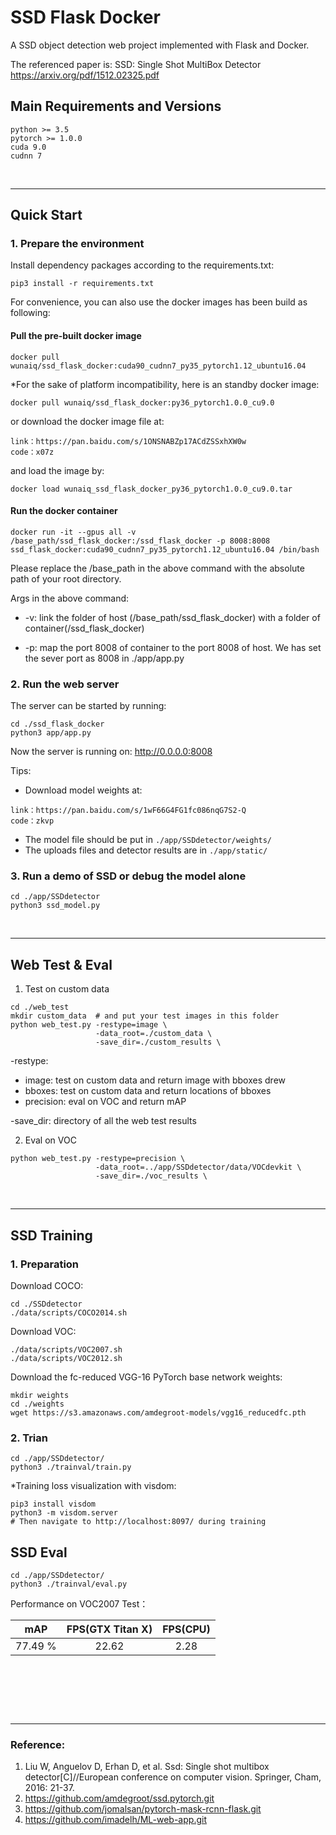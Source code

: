# SSD Flask Docker

A SSD object detection web project implemented with Flask and Docker.

The referenced paper is: SSD: Single Shot MultiBox Detector https://arxiv.org/pdf/1512.02325.pdf


## Main Requirements and Versions

```
python >= 3.5
pytorch >= 1.0.0
cuda 9.0
cudnn 7
```

&nbsp;

---
## Quick Start

### 1. Prepare the environment

Install dependency packages according to the requirements.txt:
```
pip3 install -r requirements.txt
```

For convenience, you can also use the docker images has been build as following:

#### Pull the pre-built docker image

```
docker pull wunaiq/ssd_flask_docker:cuda90_cudnn7_py35_pytorch1.12_ubuntu16.04
```
*For the sake of platform incompatibility, here is an standby docker image:
```
docker pull wunaiq/ssd_flask_docker:py36_pytorch1.0.0_cu9.0
```
or download the docker image file at:
```
link：https://pan.baidu.com/s/1ONSNABZp17ACdZSSxhXW0w 
code：x07z 
```

and load the image by:
```
docker load wunaiq_ssd_flask_docker_py36_pytorch1.0.0_cu9.0.tar
```


#### Run the docker container

```
docker run -it --gpus all -v /base_path/ssd_flask_docker:/ssd_flask_docker -p 8008:8008 ssd_flask_docker:cuda90_cudnn7_py35_pytorch1.12_ubuntu16.04 /bin/bash
```
Please replace the /base_path in the above command with the absolute path of your root directory.

Args in the above command:
- -v: link the folder of host (/base_path/ssd_flask_docker) with a folder of container(/ssd_flask_docker)

- -p: map the port 8008 of container to the port 8008 of host. We has set the sever port as 8008 in ./app/app.py 

### 2. Run the web server

The server can be started by running:

```
cd ./ssd_flask_docker
python3 app/app.py
```

Now the server is running on: http://0.0.0.0:8008

Tips:
- Download model weights at: 
```
link：https://pan.baidu.com/s/1wF66G4FG1fc086nqG7S2-Q 
code：zkvp 
```

- The model file should be put in ``` ./app/SSDdetector/weights/ ``` 
- The uploads files and detector results are in ``` ./app/static/ ```

### 3. Run a demo of SSD or debug the model alone
```
cd ./app/SSDdetector
python3 ssd_model.py
```

&nbsp;

---
## Web Test & Eval
1. Test on custom data

```
cd ./web_test
mkdir custom_data  # and put your test images in this folder
python web_test.py -restype=image \
                   -data_root=./custom_data \
                   -save_dir=./custom_results \
```
-restype: 
* image: test on custom data and return image with bboxes drew
* bboxes: test on custom data and return locations of bboxes
* precision: eval on VOC and return mAP

-save_dir: directory of all the web test results

2. Eval on VOC 
```
python web_test.py -restype=precision \
                   -data_root=../app/SSDdetector/data/VOCdevkit \
                   -save_dir=./voc_results \
```
&nbsp;

---
## SSD Training

### 1. Preparation

Download COCO:

```
cd ./SSDdetector
./data/scripts/COCO2014.sh
```

Download VOC:

```
./data/scripts/VOC2007.sh
./data/scripts/VOC2012.sh
```

Download the fc-reduced VGG-16 PyTorch base network weights:
```
mkdir weights
cd ./weights
wget https://s3.amazonaws.com/amdegroot-models/vgg16_reducedfc.pth

```


### 2. Trian 

```
cd ./app/SSDdetector/
python3 ./trainval/train.py
```

*Training loss visualization with visdom:
```
pip3 install visdom
python3 -m visdom.server
# Then navigate to http://localhost:8097/ during training
```

## SSD Eval

```
cd ./app/SSDdetector/
python3 ./trainval/eval.py
```

Performance on VOC2007 Test：

| mAP | FPS(GTX Titan X)| FPS(CPU)|
|:-:|:-:|:-:|
| 77.49 % |22.62|2.28|


&nbsp;

&nbsp;

&nbsp;


---

### Reference:

1. Liu W, Anguelov D, Erhan D, et al. Ssd: Single shot multibox detector[C]//European conference on computer vision. Springer, Cham, 2016: 21-37.
2. https://github.com/amdegroot/ssd.pytorch.git
3. https://github.com/jomalsan/pytorch-mask-rcnn-flask.git
4. https://github.com/imadelh/ML-web-app.git
